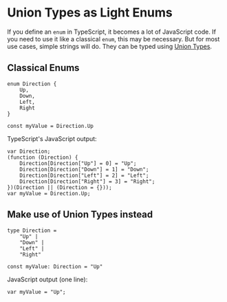 # Union Types as Light Enums

If you define an `enum` in TypeScript, it becomes a lot of JavaScript code. If you need to use it like a classical `enum`, this may be necessary. But for most use cases, simple strings will do. They can be typed using [Union Types](https://www.typescriptlang.org/docs/handbook/advanced-types.html).

## Classical Enums

```
enum Direction {
    Up,
    Down,
    Left,
    Right
}

const myValue = Direction.Up
```

TypeScript's JavaScript output:

```
var Direction;
(function (Direction) {
    Direction[Direction["Up"] = 0] = "Up";
    Direction[Direction["Down"] = 1] = "Down";
    Direction[Direction["Left"] = 2] = "Left";
    Direction[Direction["Right"] = 3] = "Right";
})(Direction || (Direction = {}));
var myValue = Direction.Up;
```

## Make use of Union Types instead

```
type Direction =
    "Up" |
    "Down" |
    "Left" |
    "Right"

const myValue: Direction = "Up"
```

JavaScript output (one line):

```
var myValue = "Up";
```




